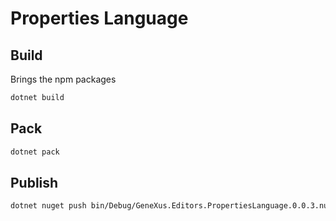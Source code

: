 # Properties Language

## Build

Brings the npm packages

``` sh
dotnet build
```

## Pack

``` sh
dotnet pack
```

## Publish

``` sh
dotnet nuget push bin/Debug/GeneXus.Editors.PropertiesLanguage.0.0.3.nupkg -k APIKEY -s http://nexus.genexus.com/repository/nuget-prereleases/
```
